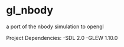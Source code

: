 gl_nbody
========

a port of the nbody simulation to opengl

Project Dependencies: 
-SDL 2.0
-GLEW 1.10.0
